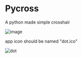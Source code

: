 # Pycross
A python made simple crosshair

![image](https://github.com/user-attachments/assets/910e99ea-e103-4c30-88b1-08b93ccc0e9c)



app icon should be named "dot.ico"

![dot](https://github.com/user-attachments/assets/fbb7cbe7-5caa-4de3-b0f7-4d4f0fb3a68e)

